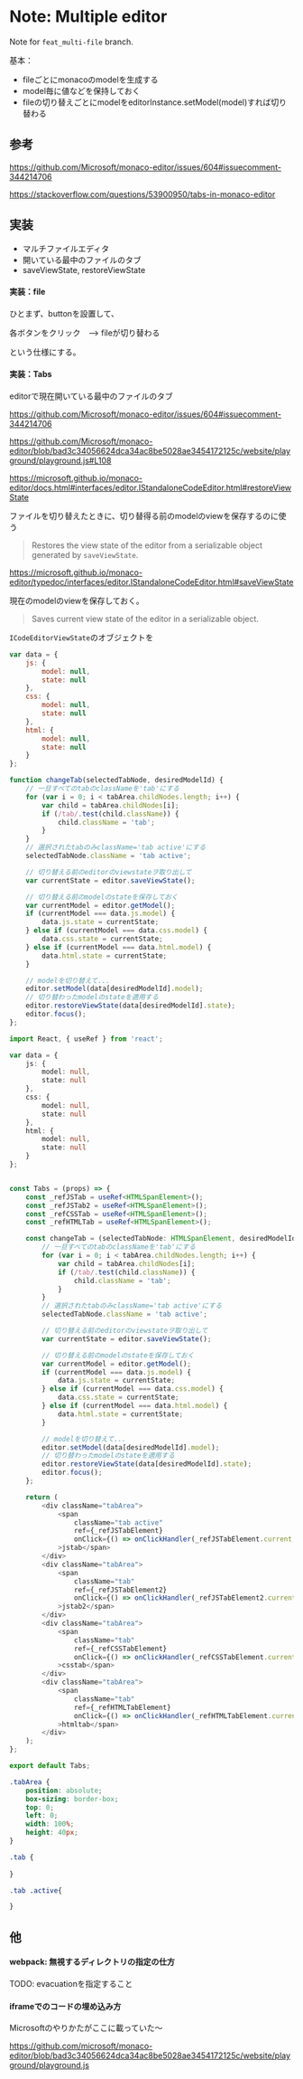 # Note: Multiple editor

Note for `feat_multi-file` branch.

基本：

- fileごとにmonacoのmodelを生成する
- model毎に値などを保持しておく
- fileの切り替えごとにmodelをeditorInstance.setModel(model)すれば切り替わる

## 参考



https://github.com/Microsoft/monaco-editor/issues/604#issuecomment-344214706

https://stackoverflow.com/questions/53900950/tabs-in-monaco-editor

## 実装

- マルチファイルエディタ
- 開いている最中のファイルのタブ
- saveViewState, restoreViewState


#### 実装：file 

ひとまず、buttonを設置して、

各ボタンをクリック　--> fileが切り替わる

という仕様にする。



#### 実装：Tabs

editorで現在開いている最中のファイルのタブ

https://github.com/Microsoft/monaco-editor/issues/604#issuecomment-344214706

https://github.com/Microsoft/monaco-editor/blob/bad3c34056624dca34ac8be5028ae3454172125c/website/playground/playground.js#L108

https://microsoft.github.io/monaco-editor/docs.html#interfaces/editor.IStandaloneCodeEditor.html#restoreViewState

ファイルを切り替えたときに、切り替得る前のmodelのviewを保存するのに使う

> Restores the view state of the editor from a serializable object generated by `saveViewState`.

https://microsoft.github.io/monaco-editor/typedoc/interfaces/editor.IStandaloneCodeEditor.html#saveViewState

現在のmodelのviewを保存しておく。

> Saves current view state of the editor in a serializable object.

`ICodeEditorViewState`のオブジェクトを

```JavaScript
var data = {
	js: {
		model: null,
		state: null
	},
	css: {
		model: null,
		state: null
	},
	html: {
		model: null,
		state: null
	}
};

function changeTab(selectedTabNode, desiredModelId) {
    // 一旦すべてのtabのclassNameを'tab'にする
    for (var i = 0; i < tabArea.childNodes.length; i++) {
        var child = tabArea.childNodes[i];
        if (/tab/.test(child.className)) {
            child.className = 'tab';
        }
    }
    // 選択されたtabのみclassName='tab active'にする
    selectedTabNode.className = 'tab active';

    // 切り替える前のeditorのviewstateヲ取り出して
    var currentState = editor.saveViewState();

    // 切り替える前のmodelのstateを保存しておく
    var currentModel = editor.getModel();
    if (currentModel === data.js.model) {
        data.js.state = currentState;
    } else if (currentModel === data.css.model) {
        data.css.state = currentState;
    } else if (currentModel === data.html.model) {
        data.html.state = currentState;
    }

    // modelを切り替えて...
    editor.setModel(data[desiredModelId].model);
    // 切り替わったmodelのstateを適用する
    editor.restoreViewState(data[desiredModelId].state);
    editor.focus();
};
```

```TypeScript
import React, { useRef } from 'react';

var data = {
	js: {
		model: null,
		state: null
	},
	css: {
		model: null,
		state: null
	},
	html: {
		model: null,
		state: null
	}
};


const Tabs = (props) => {
    const _refJSTab = useRef<HTMLSpanElement>();
    const _refJSTab2 = useRef<HTMLSpanElement>();
    const _refCSSTab = useRef<HTMLSpanElement>();
    const _refHTMLTab = useRef<HTMLSpanElement>();

    const changeTab = (selectedTabNode: HTMLSpanElement, desiredModelId: string) => {
        // 一旦すべてのtabのclassNameを'tab'にする
        for (var i = 0; i < tabArea.childNodes.length; i++) {
            var child = tabArea.childNodes[i];
            if (/tab/.test(child.className)) {
                child.className = 'tab';
            }
        }
        // 選択されたtabのみclassName='tab active'にする
        selectedTabNode.className = 'tab active';

        // 切り替える前のeditorのviewstateヲ取り出して
        var currentState = editor.saveViewState();

        // 切り替える前のmodelのstateを保存しておく
        var currentModel = editor.getModel();
        if (currentModel === data.js.model) {
            data.js.state = currentState;
        } else if (currentModel === data.css.model) {
            data.css.state = currentState;
        } else if (currentModel === data.html.model) {
            data.html.state = currentState;
        }

        // modelを切り替えて...
        editor.setModel(data[desiredModelId].model);
        // 切り替わったmodelのstateを適用する
        editor.restoreViewState(data[desiredModelId].state);
        editor.focus();
    };

    return (
        <div className="tabArea">
            <span 
                className="tab active" 
                ref={_refJSTabElement} 
                onClick={() => onClickHandler(_refJSTabElement.current, "js")}
            >jstab</span>
        </div>
        <div className="tabArea">
            <span 
                className="tab" 
                ref={_refJSTabElement2} 
                onClick={() => onClickHandler(_refJSTabElement2.current, "js")}
            >jstab2</span>
        </div>
        <div className="tabArea">
            <span 
                className="tab" 
                ref={_refCSSTabElement} 
                onClick={() => onClickHandler(_refCSSTabElement.current, "css")}
            >csstab</span>
        </div>
        <div className="tabArea">
            <span 
                className="tab" 
                ref={_refHTMLTabElement} 
                onClick={() => onClickHandler(_refHTMLTabElement.current, "js")}
            >htmltab</span>
        </div>
    );
};

export default Tabs;
```
```css
.tabArea {
    position: absolute;
    box-sizing: border-box;
    top: 0;
    left: 0;
    width: 100%;
    height: 40px;
}

.tab {
    
}

.tab .active{

}
```


## 他

#### webpack: 無視するディレクトリの指定の仕方

TODO: evacuationを指定すること

#### iframeでのコードの埋め込み方

Microsoftのやりかたがここに載っていた～

https://github.com/microsoft/monaco-editor/blob/bad3c34056624dca34ac8be5028ae3454172125c/website/playground/playground.js


